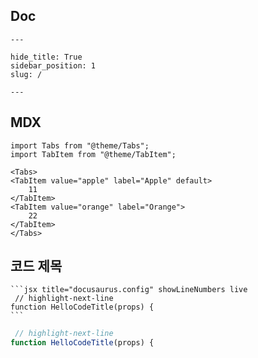 ## Doc

```
---

hide_title: True
sidebar_position: 1
slug: /

---
```

## MDX

```
import Tabs from "@theme/Tabs";
import TabItem from "@theme/TabItem";

<Tabs>
<TabItem value="apple" label="Apple" default>
    11
</TabItem>
<TabItem value="orange" label="Orange">
    22
</TabItem>
</Tabs>
```

## 코드 제목

````
```jsx title="docusaurus.config" showLineNumbers live
 // highlight-next-line
function HelloCodeTitle(props) {
```
````

```jsx title="docusaurus.config" showLineNumbers live
 // highlight-next-line
function HelloCodeTitle(props) {
```
